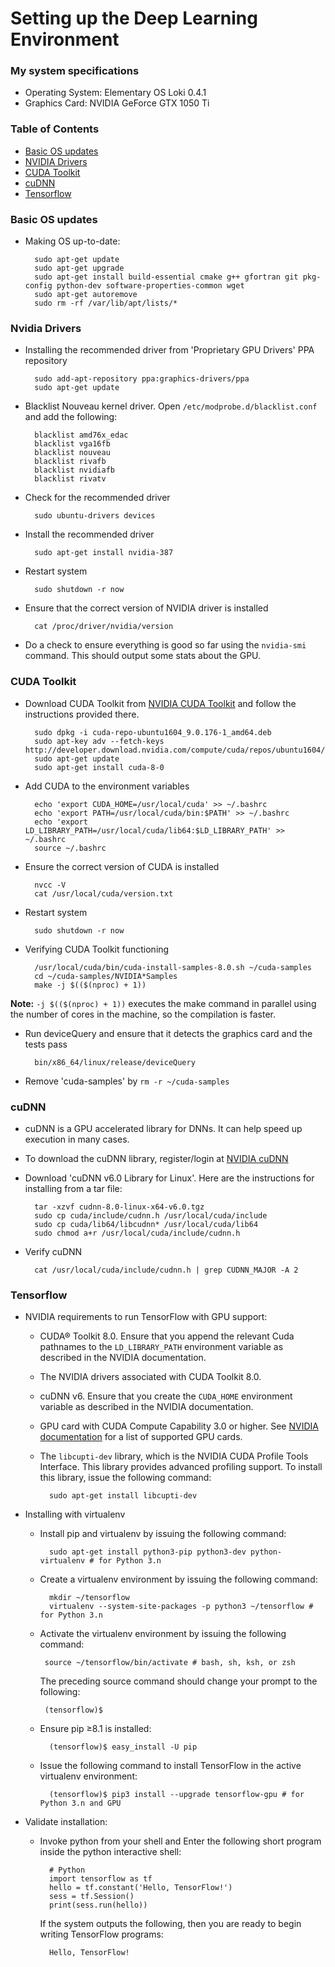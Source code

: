 # Setting up the Deep Learning Environment

### My system specifications
* Operating System: Elementary OS Loki 0.4.1
* Graphics Card: NVIDIA GeForce GTX 1050 Ti

### Table of Contents
* [Basic OS updates](#basic-os-updates)
* [NVIDIA Drivers](#nvidia-drivers)
* [CUDA Toolkit](#cuda-toolkit)
* [cuDNN](#cudnn)
* [Tensorflow](#tensorflow)

### Basic OS updates
* Making OS up-to-date:

        sudo apt-get update
        sudo apt-get upgrade
        sudo apt-get install build-essential cmake g++ gfortran git pkg-config python-dev software-properties-common wget
        sudo apt-get autoremove
        sudo rm -rf /var/lib/apt/lists/*

### Nvidia Drivers
* Installing the recommended driver from 'Proprietary GPU Drivers' PPA repository

        sudo add-apt-repository ppa:graphics-drivers/ppa
        sudo apt-get update
* Blacklist Nouveau kernel driver. Open `/etc/modprobe.d/blacklist.conf` and add the following:

        blacklist amd76x_edac
        blacklist vga16fb
        blacklist nouveau
        blacklist rivafb
        blacklist nvidiafb
        blacklist rivatv
* Check for the recommended driver

        sudo ubuntu-drivers devices
* Install the recommended driver

        sudo apt-get install nvidia-387
* Restart system

        sudo shutdown -r now
* Ensure that the correct version of NVIDIA driver is installed

        cat /proc/driver/nvidia/version
* Do a check to ensure everything is good so far using the `nvidia-smi` command. This should output some stats about the GPU.

### CUDA Toolkit
* Download CUDA Toolkit from [NVIDIA CUDA Toolkit](https://developer.nvidia.com/cuda-toolkit) and follow the instructions provided there.

        sudo dpkg -i cuda-repo-ubuntu1604_9.0.176-1_amd64.deb
        sudo apt-key adv --fetch-keys http://developer.download.nvidia.com/compute/cuda/repos/ubuntu1604/x86_64/7fa2af80.pub
        sudo apt-get update
        sudo apt-get install cuda-8-0
* Add CUDA to the environment variables

        echo 'export CUDA_HOME=/usr/local/cuda' >> ~/.bashrc
        echo 'export PATH=/usr/local/cuda/bin:$PATH' >> ~/.bashrc
        echo 'export LD_LIBRARY_PATH=/usr/local/cuda/lib64:$LD_LIBRARY_PATH' >> ~/.bashrc
        source ~/.bashrc
* Ensure the correct version of CUDA is installed

        nvcc -V
        cat /usr/local/cuda/version.txt
* Restart system

        sudo shutdown -r now
* Verifying CUDA Toolkit functioning

        /usr/local/cuda/bin/cuda-install-samples-8.0.sh ~/cuda-samples
        cd ~/cuda-samples/NVIDIA*Samples
        make -j $(($(nproc) + 1))

**Note:** `-j $(($(nproc) + 1))` executes the make command in parallel using the number of cores in the machine, so the compilation is faster.

* Run deviceQuery and ensure that it detects the graphics card and the tests pass

        bin/x86_64/linux/release/deviceQuery
* Remove 'cuda-samples' by `rm -r ~/cuda-samples`

### cuDNN
* cuDNN is a GPU accelerated library for DNNs. It can help speed up execution in many cases.
* To download the cuDNN library, register/login at [NVIDIA cuDNN](https://developer.nvidia.com/cudnn)
* Download 'cuDNN v6.0 Library for Linux'. Here are the instructions for installing from a tar file:

        tar -xzvf cudnn-8.0-linux-x64-v6.0.tgz
        sudo cp cuda/include/cudnn.h /usr/local/cuda/include
        sudo cp cuda/lib64/libcudnn* /usr/local/cuda/lib64
        sudo chmod a+r /usr/local/cuda/include/cudnn.h
* Verify cuDNN

        cat /usr/local/cuda/include/cudnn.h | grep CUDNN_MAJOR -A 2

### Tensorflow
* NVIDIA requirements to run TensorFlow with GPU support:
    * CUDA® Toolkit 8.0. Ensure that you append the relevant Cuda pathnames to the `LD_LIBRARY_PATH` environment variable as described in the NVIDIA documentation.
    * The NVIDIA drivers associated with CUDA Toolkit 8.0.
    * cuDNN v6. Ensure that you create the `CUDA_HOME` environment variable as described in the NVIDIA documentation.
    * GPU card with CUDA Compute Capability 3.0 or higher. See [NVIDIA documentation](https://developer.nvidia.com/cuda-gpus) for a list of supported GPU cards.
    * The `libcupti-dev` library, which is the NVIDIA CUDA Profile Tools Interface. This library provides advanced profiling support. To install this library, issue the following command:

            sudo apt-get install libcupti-dev
* Installing with virtualenv
    * Install pip and virtualenv by issuing the following command:

            sudo apt-get install python3-pip python3-dev python-virtualenv # for Python 3.n
    * Create a virtualenv environment by issuing the following command:

            mkdir ~/tensorflow
            virtualenv --system-site-packages -p python3 ~/tensorflow # for Python 3.n
     * Activate the virtualenv environment by issuing the following command:

            source ~/tensorflow/bin/activate # bash, sh, ksh, or zsh
          The preceding source command should change your prompt to the following:

            (tensorflow)$
    * Ensure pip ≥8.1 is installed:

            (tensorflow)$ easy_install -U pip
    * Issue the following command to install TensorFlow in the active virtualenv environment:

            (tensorflow)$ pip3 install --upgrade tensorflow-gpu # for Python 3.n and GPU
* Validate installation:
    * Invoke python from your shell and Enter the following short program inside the python interactive shell:

            # Python
            import tensorflow as tf
            hello = tf.constant('Hello, TensorFlow!')
            sess = tf.Session()
            print(sess.run(hello))
        If the system outputs the following, then you are ready to begin writing TensorFlow programs:

            Hello, TensorFlow!
